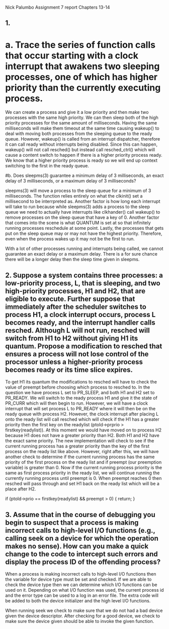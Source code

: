 Nick Palumbo
Assignment 7 report
Chapters 13-14

## 1.
# a. Trace the series of function calls that occur starting with a clock interrupt that awakens two sleeping processes, one of which has higher priority than the currently executing process.

We can create a process and give it a low priority and then make two processes with the same high priority. We can then sleep both of the high priority processes for the same amount of milliseconds. Having the same milliseconds will make them timeout at the same time causing wakeup() to deal with moving both processes from the sleeping queue to the ready queue. However, wakeup() is called from an interrupt dispatcher, therefore it can call ready without interrupts being disabled. Since this can happen, wakeup() will not call resched() but instead call resched_ctrl() which will cause a content switch to happen if there is a higher priority process ready. We know that a higher priority process is ready so we will end up context switching to the first in the ready queue.

#b. Does sleepms(3) guarantee a minimum delay of 3 milliseconds, an exact delay of 3 milliseconds, or a maximum delay of 3 milliseconds?

sleepms(3) will move a process to the sleep queue for a minimum of 3 milliseconds. The function relies entirely on what the clkinit() set a millisecond to be interrpreted as. Another factor is how long each interrupt will take to run because while sleepms(3) adds a process to the sleep queue we need to actually have interrupts like clkhander() call wakeup() to remove processes on the sleep queue that have a key of 0. Another factor that comes into the scene is what QUANTUM is set at so that infinitely running processes reschedule at some point. Lastly, the processes that gets put on the sleep queue may or may not have the highest priority. Therefore, even when the process wakes up it may not be the first to run.

With a lot of other processes running and interrupts being called, we cannot guarantee an exact delay or a maximum delay. There is a for sure chance there will be a longer delay then the sleep time given in sleepms.


## 2. Suppose a system contains three processes: a low-priority process, L, that is sleeping, and two high-priority processes, H1 and H2, that are eligible to execute. Further suppose that immediately after the scheduler switches to process H1, a clock interrupt occurs, process L becomes ready, and the interrupt handler calls resched. Although L will not run, resched will switch from H1 to H2 without giving H1 its quantum. Propose a modification to resched that ensures a process will not lose control of the processor unless a higher-priority process becomes ready or its time slice expires.

To get H1 its quantum the modifications to resched will have to check the value of preempt before choosing which process to resched to. In the question we have process L set to PR_SLEEP, and both H1 and H2 set to PR_READY. We will switch to the ready process H1 and give it the state of PR_CURR which will then begin to run. However, we will have a clock interrupt that will set process L to PR_READY where it will then be on the ready queue with process H2. However, the clock interrupt after placing L onto the ready list will call resched which will check if the H1 has a greater priority then the first key on the readylist (ptold->prprio > firstkey(readylist)).
At this moment we would have moved on to process H2 because H1 does not have a greater priority than H2. Both H1 and H2 have the exact same priority. The new implementation will check to see if the current running process has a greater priority than the key of the first process on the ready list like above. However, right after this, we will have another check to determine if the current running process has the same priority of the first process on the ready list and if preempt (our preemption variable) is greater than 0. Now if the current running process priority is the same as first process priority in the ready list, we will continue running the currently running process until preempt is 0. When preempt reaches 0 then resched will pass through and set H1 back on the ready list which will be a place after H2.

if (ptold->prio == firstkey(readylist) && preempt > 0) {
	return;
}



## 3. Assume that in the course of debugging you begin to suspect that a process is making incorrect calls to high-level I/O functions (e.g., calling seek on a device for which the operation makes no sense). How can you make a quick change to the code to intercept such errors and display the process ID of the offending process?

When a process is making incorrect calls to high-level I/O functions then the variable for device type must be set and checked. If we are able to check the device type then we can determine which I/O functions can be used on it. Depending on what I/O function was used, the current process id and the error type can be used to a log in an error file.  The extra code will be added to both the device initializer and the high level I/O functions.

When running seek we check to make sure that we do not had a bad device given the device descriptor. After checking for a good device, we check to make sure the device given should be able to invoke the given function.
